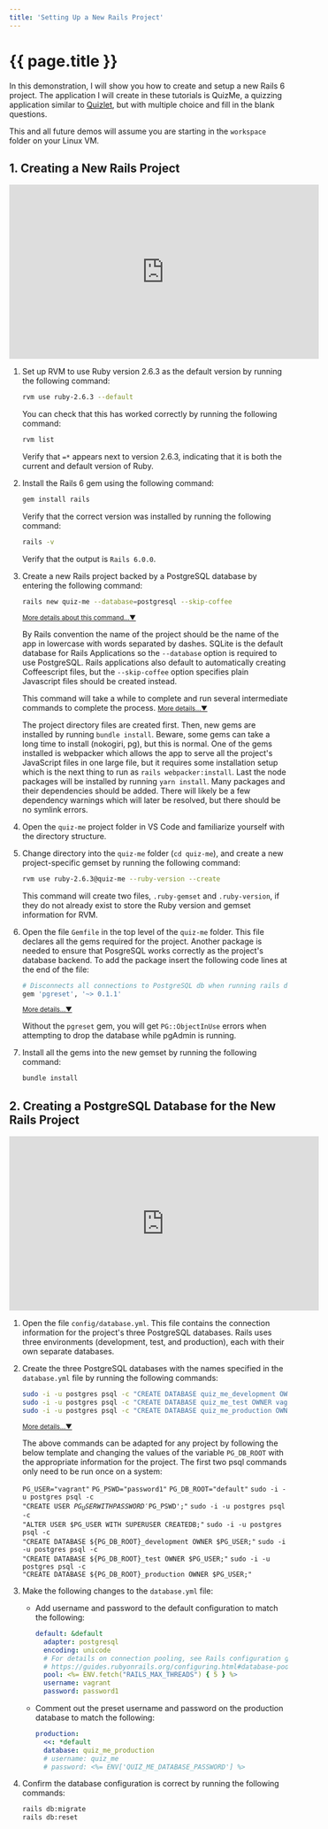 ```yaml
---
title: 'Setting Up a New Rails Project'
---
```


# {{ page.title }}

In this demonstration, I will show you how to create and setup a new Rails 6 project. The application I will create in these tutorials is QuizMe, a quizzing application similar to [Quizlet](https://quizlet.com/), but with multiple choice and fill in the blank questions.

This and all future demos will assume you are starting in the `workspace` folder on your Linux VM.

## 1. Creating a New Rails Project

<div class="video-container">
<iframe width="560" height="315" src="https://www.youtube.com/embed/vIMQ2FpUJV0" frameborder="0" allow="accelerometer; autoplay; encrypted-media; gyroscope; picture-in-picture" allowfullscreen></iframe>
</div>

1. Set up RVM to use Ruby version 2.6.3 as the default version by running the following command:

    ```bash
    rvm use ruby-2.6.3 --default
    ```

    You can check that this has worked correctly by running the following command:
  
    ```bash
    rvm list
    ```
  
    Verify that `=*` appears next to version 2.6.3, indicating that it is both the current and default version of Ruby.

1. Install the Rails 6 gem using the following command:

    ```bash
    gem install rails
    ```

    Verify that the correct version was installed by running the following command:

    ```bash
    rails -v
    ```

    Verify that the output is `Rails 6.0.0`.

1. Create a new Rails project backed by a PostgreSQL database by entering the following command:

    ```bash
    rails new quiz-me --database=postgresql --skip-coffee
    ```

    <span class="ml-2 text-nowrap"><small><a class="text-muted" data-toggle="collapse" href="#moreDetails1-3a" role="button" aria-expanded="false" aria-controls="moreDetails1-3a">More details about this command...▼</a></small></span>

    <div class="collapse" id="moreDetails1-3a">
    <p class="text-muted mr-3 ml-3">
    By Rails convention the name of the project should be the name of the app in lowercase with words separated by dashes. SQLite is the default database for Rails Applications so the <code>--database</code> option is required to use PostgreSQL. Rails applications also default to automatically creating Coffeescript files, but the <code>--skip-coffee</code> option specifies plain Javascript files should be created instead.
    </p>
    </div>

    This command will take a while to complete and run several intermediate commands to complete the process.
    <span class="ml-2 text-nowrap"><small><a class="text-muted" data-toggle="collapse" href="#moreDetails1-3b" role="button" aria-expanded="false" aria-controls="moreDetails1-3b">More details...▼</a></small></span>

    <div class="collapse" id="moreDetails1-3b">
    <p class="text-muted mr-3 ml-3">
    The project directory files are created first. Then, new gems are installed by running <code>bundle install</code>. Beware, some gems can take a long time to install (nokogiri, pg), but this is normal. One of the gems installed is webpacker which allows the app to serve all the project's JavaScript files in one large file, but it requires some installation setup which is the next thing to run as <code>rails webpacker:install</code>. Last the node packages will be installed by running <code>yarn install</code>. Many packages and their dependencies should be added. There will likely be a few dependency warnings which will later be resolved, but there should be no symlink errors.
    </p>
    </div>

1. Open the `quiz-me` project folder in VS Code and familiarize yourself with the directory structure.

1. Change directory into the `quiz-me` folder (`cd quiz-me`), and create a new project-specific gemset by running the following command:

    ```bash
    rvm use ruby-2.6.3@quiz-me --ruby-version --create
    ```

    This command will create two files, `.ruby-gemset` and `.ruby-version`, if they do not already exist to store the Ruby version and gemset information for RVM.

1. Open the file `Gemfile` in the top level of the `quiz-me` folder. This file declares all the gems required for the project. Another package is needed to ensure that PosgreSQL works correctly as the project's database backend. To add the package insert the following code lines at the end of the file:

    ```ruby
    # Disconnects all connections to PostgreSQL db when running rails db:reset
    gem 'pgreset', '~> 0.1.1'
    ```

    <span class="ml-2 text-nowrap"><small><a class="text-muted" data-toggle="collapse" href="#moreDetails1-6" role="button" aria-expanded="false" aria-controls="moreDetails1-6">More details...▼</a></small></span>

    <div class="collapse" id="moreDetails1-6">
    <p class="text-muted mr-3 ml-3">
    Without the <code>pgreset</code> gem, you will get <code>PG::ObjectInUse</code> errors when attempting to drop the database while pgAdmin is running.
    </p>
    </div>

1. Install all the gems into the new gemset by running the following command:

    ```bash
    bundle install
    ```

## 2. Creating a PostgreSQL Database for the New Rails Project

<div class="video-container">
<iframe width="560" height="315" src="https://www.youtube.com/embed/JKc52mCNok8" frameborder="0" allow="accelerometer; autoplay; encrypted-media; gyroscope; picture-in-picture" allowfullscreen></iframe>
</div>

1. Open the file `config/database.yml`. This file contains the connection information for the project's three PostgreSQL databases. Rails uses three environments (development, test, and production), each with their own separate databases.

1. Create the three PostgreSQL databases with the names specified in the `database.yml` file by running the following commands:

    ```bash
    sudo -i -u postgres psql -c "CREATE DATABASE quiz_me_development OWNER vagrant;"
    sudo -i -u postgres psql -c "CREATE DATABASE quiz_me_test OWNER vagrant;"
    sudo -i -u postgres psql -c "CREATE DATABASE quiz_me_production OWNER vagrant;"
    ```

    <span class="ml-2 text-nowrap"><small><a class="text-muted" data-toggle="collapse" href="#moreDetails2-2" role="button" aria-expanded="false" aria-controls="moreDetails2-2">More details...▼</a></small></span>

    <div class="collapse" id="moreDetails2-2">
    <p class="text-muted mr-3 ml-3">
    The above commands can be adapted for any project by following the below template and changing the values of the variable <code>PG_DB_ROOT</code> with the appropriate information for the project. The first two psql commands only need to be run once on a system:

    <code class="d-block pl-3 pr-3 bg-light">PG_USER="vagrant"</code>
    <code class="d-block pl-3 pr-3 bg-light">PG_PSWD="password1"</code>
    <code class="d-block pl-3 pr-3 bg-light">PG_DB_ROOT="default"</code>
    <code class="d-block pl-3 pr-3 bg-light">sudo -i -u postgres psql -c "CREATE USER $PG_USER WITH PASSWORD '$PG_PSWD';"</code>
    <code class="d-block pl-3 pr-3 bg-light">sudo -i -u postgres psql -c "ALTER USER $PG_USER WITH SUPERUSER CREATEDB;"</code>
    <code class="d-block pl-3 pr-3 bg-light">sudo -i -u postgres psql -c "CREATE DATABASE ${PG_DB_ROOT}_development OWNER $PG_USER;"</code>
    <code class="d-block pl-3 pr-3 bg-light">sudo -i -u postgres psql -c "CREATE DATABASE ${PG_DB_ROOT}_test OWNER $PG_USER;"</code>
    <code class="d-block pl-3 pr-3 bg-light">sudo -i -u postgres psql -c "CREATE DATABASE ${PG_DB_ROOT}_production OWNER $PG_USER;"</code>
    </p>
    </div>

1. Make the following changes to the `database.yml` file:
    - Add username and password to the default configuration to match the following:

      ```yaml
      default: &default
        adapter: postgresql
        encoding: unicode
        # For details on connection pooling, see Rails configuration guide
        # https://guides.rubyonrails.org/configuring.html#database-pooling
        pool: <%= ENV.fetch("RAILS_MAX_THREADS") { 5 } %>
        username: vagrant
        password: password1
      ```

    - Comment out the preset username and password on the production database to match the following:

      ```yaml
      production:
        <<: *default
        database: quiz_me_production
        # username: quiz_me
        # password: <%= ENV['QUIZ_ME_DATABASE_PASSWORD'] %>
      ```

1. Confirm the database configuration is correct by running the following commands:

    ```bash
    rails db:migrate
    rails db:reset
    ```
